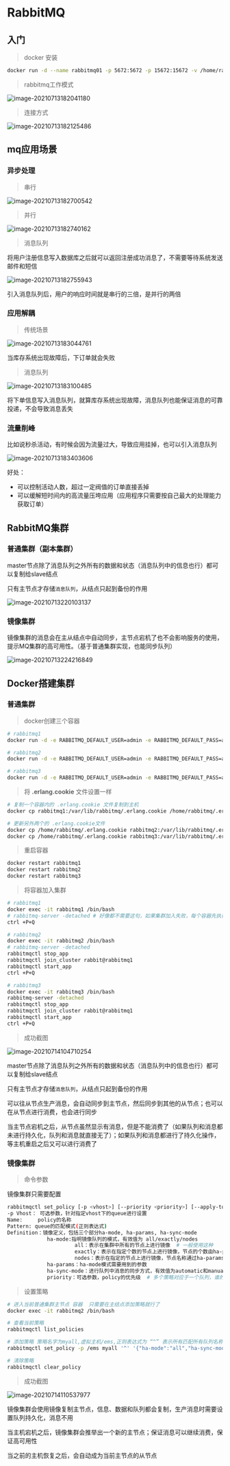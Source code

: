 # RabbitMQ

## 入门

> docker 安装

```bash
docker run -d --name rabbitmq01 -p 5672:5672 -p 15672:15672 -v /home/rabbitmq/data:/var/lib/rabbitmq -e RABBITMQ_DEFAULT_USER=admin -e RABBITMQ_DEFAULT_PASS=admin rabbitmq:3.7.7-management
```

> rabbitmq工作模式

![image-20210713182041180](rabbitmq.assets/image-20210713182041180.png)

> 连接方式

![image-20210713182125486](rabbitmq.assets/image-20210713182125486.png)

## mq应用场景

### 异步处理

> 串行

![image-20210713182700542](rabbitmq.assets/image-20210713182700542.png)

> 并行

![image-20210713182740162](rabbitmq.assets/image-20210713182740162.png)

> 消息队列

将用户注册信息写入数据库之后就可以返回注册成功消息了，不需要等待系统发送邮件和短信

![image-20210713182755943](rabbitmq.assets/image-20210713182755943.png)

引入消息队列后，用户的响应时间就是串行的三倍，是并行的两倍

### 应用解耦

> 传统场景

![image-20210713183044761](rabbitmq.assets/image-20210713183044761.png)

当库存系统出现故障后，下订单就会失败

> 消息队列

![image-20210713183100485](rabbitmq.assets/image-20210713183100485.png)

将下单信息写入消息队列，就算库存系统出现故障，消息队列也能保证消息的可靠投递，不会导致消息丢失

### 流量削峰

比如说秒杀活动，有时候会因为流量过大，导致应用挂掉，也可以引入消息队列

![image-20210713183403606](rabbitmq.assets/image-20210713183403606.png)

好处：

* 可以控制活动人数，超过一定阀值的订单直接丢掉
* 可以缓解短时间内的高流量压垮应用（应用程序只需要按自己最大的处理能力获取订单）

## RabbitMQ集群

### 普通集群（副本集群）

master节点除了消息队列之外所有的数据和状态（消息队列中的信息也行）都可以复制给slave结点

只有主节点才存储`消息队列`，从结点只起到备份的作用

![image-20210713220103137](rabbitmq.assets/image-20210713220103137.png)

### 镜像集群

镜像集群的消息会在主从结点中自动同步，主节点宕机了也不会影响服务的使用，提示MQ集群的高可用性。（基于普通集群实现，也能同步队列）

![image-20210713224216849](rabbitmq.assets/image-20210713224216849.png)

##  Docker搭建集群

### 普通集群

> docker创建三个容器

```bash
# rabbitmq1
docker run -d -e RABBITMQ_DEFAULT_USER=admin -e RABBITMQ_DEFAULT_PASS=admin --hostname rabbitmq1 -p 5672:5672 -p 15672:15672 --name rabbitmq1 rabbitmq:3.7.7-management

# rabbitmq2
docker run -d -e RABBITMQ_DEFAULT_USER=admin -e RABBITMQ_DEFAULT_PASS=admin --hostname rabbitmq2 -p 5673:5672 -p 15673:15672 --name rabbitmq2 --link rabbitmq1:rabbitmq1 rabbitmq:3.7.7-management

# rabbitmq3
docker run -d -e RABBITMQ_DEFAULT_USER=admin -e RABBITMQ_DEFAULT_PASS=admin --hostname rabbitmq3 -p 5674:5672 -p 15674:15672 --name rabbitmq3 --link rabbitmq1:rabbitmq1 --link rabbitmq2:rabbitmq2 rabbitmq:3.7.7-management
```

> 将 **.erlang.cookie** 文件设置一样

```bash
# 复制一个容器内的 .erlang.cookie 文件复制到主机
docker cp rabbitmq1:/var/lib/rabbitmq/.erlang.cookie /home/rabbitmq/.erlang.cookie

# 更新另外两个的 .erlang.cookie文件
docker cp /home/rabbitmq/.erlang.cookie rabbitmq2:/var/lib/rabbitmq/.erlang.cookie
docker cp /home/rabbitmq/.erlang.cookie rabbitmq3:/var/lib/rabbitmq/.erlang.cookie

```

> 重启容器

```bash
docker restart rabbitmq1
docker restart rabbitmq2
docker restart rabbitmq3
```

> 将容器加入集群

```bash
# rabbitmq1
docker exec -it rabbitmq1 /bin/bash
# rabbitmq-server -detached # 好像都不需要这句，如果集群加入失败，每个容器先执行这一句
ctrl +P+Q

# rabbitmq2
docker exec -it rabbitmq2 /bin/bash
# rabbitmq-server -detached 
rabbitmqctl stop_app
rabbitmqctl join_cluster rabbit@rabbitmq1
rabbitmqctl start_app
ctrl +P+Q

# rabbitmq3
docker exec -it rabbitmq3 /bin/bash
rabbitmq-server -detached 
rabbitmqctl stop_app
rabbitmqctl join_cluster rabbit@rabbitmq1
rabbitmqctl start_app
ctrl +P+Q
```

> 成功截图

![image-20210714104710254](rabbitmq.assets/image-20210714104710254.png)

master节点除了消息队列之外所有的数据和状态（消息队列中的信息也行）都可以复制给slave结点

只有主节点才存储`消息队列`，从结点只起到备份的作用

可以往从节点生产消息，会自动同步到主节点，然后同步到其他的从节点；也可以在从节点进行消费，也会进行同步

当主节点宕机之后，从节点虽然显示有消息，但是不能消费了（如果队列和消息都未进行持久化，队列和消息就直接无了）；如果队列和消息都进行了持久化操作，等主机重启之后又可以进行消费了

### 镜像集群

> 命令参数

镜像集群只需要配置

```bash
rabbitmqctl set_policy [-p <vhost>] [--priority <priority>] [--apply-to <apply-to>] <name> <pattern>  <definition>
-p Vhost： 可选参数，针对指定vhost下的queue进行设置
Name:     policy的名称
Pattern: queue的匹配模式(正则表达式)	
Definition：镜像定义，包括三个部分ha-mode, ha-params, ha-sync-mode
         	 ha-mode:指明镜像队列的模式，有效值为 all/exactly/nodes
                      all：表示在集群中所有的节点上进行镜像  # 一般使用这种
                      exactly：表示在指定个数的节点上进行镜像，节点的个数由ha-params指定
                      nodes：表示在指定的节点上进行镜像，节点名称通过ha-params指定
          	 ha-params：ha-mode模式需要用到的参数
             ha-sync-mode：进行队列中消息的同步方式，有效值为automatic和manual # 自动和手动，手动需要执行命令，一般使用手动
             priority：可选参数，policy的优先级  # 多个策略对应于一个队列，谁的优先级大谁生效
```

> 设置策略

```bash
# 进入当前普通集群主节点 容器  只需要在主结点添加策略就行了
docker exec -it rabbitmq2 /bin/bash

# 查看当前策略
rabbitmqctl list_policies

# 添加策略 策略名字为myall,虚拟主机/ems,正则表达式为 “^” 表示所有匹配所有队列名称  ^所有队列
rabbitmqctl set_policy -p /ems myall '^' '{"ha-mode":"all","ha-sync-mode":"automatic"}' 

# 清除策略
rabbitmqctl clear_policy
```

> 成功截图

![image-20210714110537977](rabbitmq.assets/image-20210714110537977.png)

镜像集群会使用镜像复制主节点，信息、数据和队列都会复制，生产消息时需要设置队列持久化，消息不用

当主机宕机之后，镜像集群会推举出一个新的主节点；保证消息可以继续消费，保证高可用性

当之前的主机恢复之后，会自动成为当前主节点的从节点

